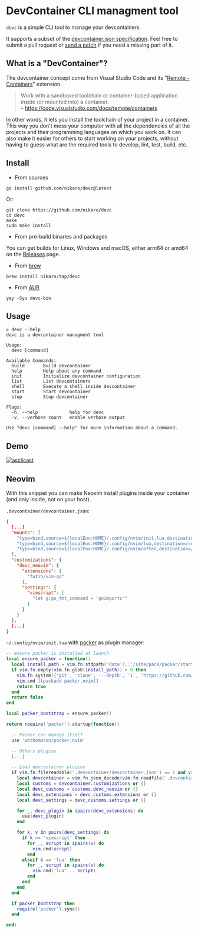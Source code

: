# DevContainer CLI managment tool

`devc` is a simple CLI tool to manage your devcontainers.

It supports a subset of the [devcontainer.json
specification](https://containers.dev/implementors/json_reference/). Feel free
to submit a pull request or [send a patch](mailto:github+devc@karolak.fr) if
you need a missing part of it.

## What is a "DevContainer"?

The devcontainer concept come from Visual Studio Code and its "[Remote -
Containers](https://code.visualstudio.com/docs/remote/containers)" extension.

> Work with a sandboxed toolchain or container-based application inside (or mounted into) a container.\
– <https://code.visualstudio.com/docs/remote/containers>

In other words, it lets you install the toolchain of your project in a
container. This way you don't mess your computer with all the dependencies of
all the projects and their programming languages on which you work on. It can
also make it easier for others to start working on your projects, without
having to guess what are the required tools to develop, lint, test, build, etc.

## Install

* From sources

```
go install github.com/nikaro/devc@latest
```

Or:

```
git clone https://github.com/nikaro/devc
cd devc
make
sudo make install
```

* From pre-build binaries and packages

You can get builds for Linux, Windows and macOS, either arm64 or amd64 on the
[Releases](https://github.com/nikaro/devc/releases) page.

* From [brew](https://brew.sh)

```
brew install nikaro/tap/devc
```

* From [AUR](https://aur.archlinux.org/packages/devc-bin/)

```
yay -Syu devc-bin
```

## Usage

```
> devc --help
devc is a devcontainer managment tool

Usage:
  devc [command]

Available Commands:
  build       Build devcontainer
  help        Help about any command
  init        Initialize devcontainer configuration
  list        List devcontainers
  shell       Execute a shell inside devcontainer
  start       Start devcontainer
  stop        Stop devcontainer

Flags:
  -h, --help            help for devc
  -v, --verbose count   enable verbose output

Use "devc [command] --help" for more information about a command.
```

## Demo

[![asciicast](https://asciinema.org/a/521932.svg)](https://asciinema.org/a/521932)

## Neovim

With this snippet you can make Neovim install plugins inside your container (and only inside, not on your host).

`.devcontainer/devcontainer.json`:

```json
{
  [...]
  "mounts": [
    "type=bind,source=${localEnv:HOME}/.config/nvim/init.lua,destination=/root/.config/nvim/init.lua",
    "type=bind,source=${localEnv:HOME}/.config/nvim/lua,destination=/root/.config/nvim/lua",
    "type=bind,source=${localEnv:HOME}/.config/nvim/after,destination=/root/.config/nvim/after"
  ],
  "customizations": {
    "devc_neovim": {
      "extensions": [
        "fatih/vim-go"
      ],
      "settings": {
        "vimscript": [
          "let g:go_fmt_command = 'goimports'"
        ]
      }
    }
  },
  [...]
}
```

`~/.config/nvim/init.lua` with [packer](https://github.com/wbthomason/packer.nvim) as plugin manager:

```lua
-- ensure packer is installed at launch
local ensure_packer = function()
  local install_path = vim.fn.stdpath('data')..'/site/pack/packer/start/packer.nvim'
  if vim.fn.empty(vim.fn.glob(install_path)) > 0 then
    vim.fn.system({'git', 'clone', '--depth', '1', 'https://github.com/wbthomason/packer.nvim', install_path})
    vim.cmd [[packadd packer.nvim]]
    return true
  end
  return false
end

local packer_bootstrap = ensure_packer()

return require('packer').startup(function()

  -- Packer can manage itself
  use 'wbthomason/packer.nvim'

  -- Others plugins
  [...]

  -- Load devcontainer plugins
  if vim.fn.filereadable('.devcontainer/devcontainer.json') == 1 and vim.fn.filereadable('/.dockerenv') == 1 then
    local devcontainer = vim.fn.json_decode(vim.fn.readfile('.devcontainer/devcontainer.json'))
    local customs = devcontainer.customizations or {}
    local devc_customs = customs.devc_neovim or {}
    local devc_extensions = devc_customs.extensions or {}
    local devc_settings = devc_customs.settings or {}

    for _, devc_plugin in ipairs(devc_extensions) do
      use(devc_plugin)
    end

    for k, v in pairs(devc_settings) do
      if k == 'vimscript' then
        for _, script in ipairs(v) do
          vim.cmd(script)
        end
      elseif k == 'lua' then
        for _, script in ipairs(v) do
          vim.cmd('lua' .. script)
        end
      end
    end
  end

  if packer_bootstrap then
    require('packer').sync()
  end

end)
```
